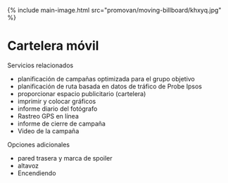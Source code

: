 {% include main-image.html src="promovan/moving-billboard/khxyq.jpg" %}

# Cartelera móvil

Servicios relacionados

- planificación de campañas optimizada para el grupo objetivo
- planificación de ruta basada en datos de tráfico de Probe Ipsos
- proporcionar espacio publicitario (cartelera)
- imprimir y colocar gráficos
- informe diario del fotógrafo
- Rastreo GPS en línea
- informe de cierre de campaña
- Video de la campaña

Opciones adicionales

- pared trasera y marca de spoiler
- altavoz
- Encendiendo
